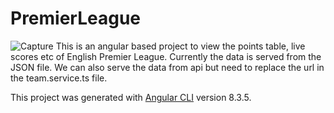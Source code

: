 
# PremierLeague 
![Capture](https://user-images.githubusercontent.com/52876166/67285890-02f12100-f4f6-11e9-830e-f6e2795da8eb.PNG)
This is an angular based project to view the points table, live scores etc of English Premier League.
Currently the data is served from the JSON file. 
We can also  serve the data from api but need to replace the url in the team.service.ts file.


This project was generated with [Angular CLI](https://github.com/angular/angular-cli) version 8.3.5.




